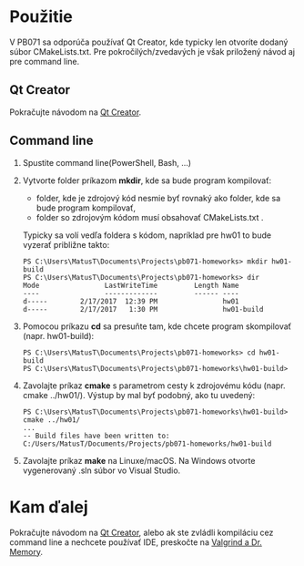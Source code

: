 # Použitie

V PB071 sa odporúča používať Qt Creator, kde typicky len otvoríte dodaný súbor CMakeLists.txt. Pre pokročilých/zvedavých je však priložený návod aj pre command line.

## Qt Creator

Pokračujte návodom na [Qt Creator](../qt-creator/index.md).

## Command line

1. Spustite command line(PowerShell, Bash, ...)
2. Vytvorte folder príkazom **mkdir**, kde sa bude program kompilovať:
   - folder, kde je zdrojový kód nesmie byť rovnaký ako folder, kde sa bude program kompilovať,
   - folder so zdrojovým kódom musí obsahovať CMakeLists.txt .
   
   Typicky sa volí vedľa foldera s kódom, napríklad pre hw01 to bude vyzerať približne takto:

   ```
   PS C:\Users\MatusT\Documents\Projects\pb071-homeworks> mkdir hw01-build
   PS C:\Users\MatusT\Documents\Projects\pb071-homeworks> dir
   Mode                LastWriteTime         Length Name
   ----                -------------         ------ ----
   d-----        2/17/2017  12:39 PM                hw01
   d-----        2/17/2017   1:30 PM                hw01-build
   ```

3. Pomocou príkazu **cd** sa presuňte tam, kde chcete program skompilovať (napr. hw01-build):

   ```
   PS C:\Users\MatusT\Documents\Projects\pb071-homeworks> cd hw01-build
   PS C:\Users\MatusT\Documents\Projects\pb071-homeworks\hw01-build>
   ```

4. Zavolajte príkaz **cmake** s parametrom cesty k zdrojovému kódu (napr. cmake ../hw01/). Výstup by mal byť podobný, ako tu uvedený:

   ```
   PS C:\Users\MatusT\Documents\Projects\pb071-homeworks\hw01-build> cmake ../hw01/
   ...
   -- Build files have been written to: C:/Users/MatusT/Documents/Projects/pb071-homeworks/hw01-build
   ```

5. Zavolajte príkaz **make** na Linuxe/macOS. Na Windows otvorte vygenerovaný .sln súbor 
vo Visual Studio.

# Kam ďalej

Pokračujte návodom na [Qt Creator](../qt-creator/index.md), alebo ak ste zvládli kompiláciu cez command line a nechcete používať IDE, preskočte na [Valgrind a Dr. Memory](../memory-leaks/index.md).